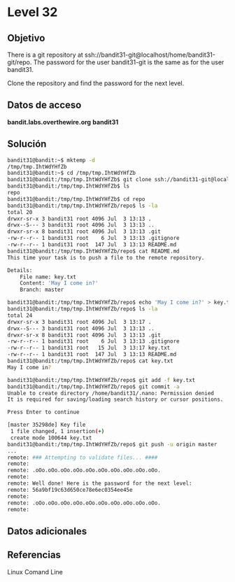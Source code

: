 # Level 32

## Objetivo
There is a git repository at ssh://bandit31-git@localhost/home/bandit31-git/repo. The password for the user bandit31-git is the same as for the user bandit31.

Clone the repository and find the password for the next level.
## Datos de acceso
**bandit.labs.overthewire.org**
**bandit31**

## Solución

```bash
bandit31@bandit:~$ mktemp -d
/tmp/tmp.IhtWdYHfZb
bandit31@bandit:~$ cd /tmp/tmp.IhtWdYHfZb
bandit31@bandit:/tmp/tmp.IhtWdYHfZb$ git clone ssh://bandit31-git@localhost/home/bandit31-git/repo
bandit31@bandit:/tmp/tmp.IhtWdYHfZb$ ls
repo
bandit31@bandit:/tmp/tmp.IhtWdYHfZb$ cd repo
bandit31@bandit:/tmp/tmp.IhtWdYHfZb/repo$ ls -la
total 20
drwxr-sr-x 3 bandit31 root 4096 Jul  3 13:13 .
drwx--S--- 3 bandit31 root 4096 Jul  3 13:13 ..
drwxr-sr-x 8 bandit31 root 4096 Jul  3 13:13 .git
-rw-r--r-- 1 bandit31 root    6 Jul  3 13:13 .gitignore
-rw-r--r-- 1 bandit31 root  147 Jul  3 13:13 README.md
bandit31@bandit:/tmp/tmp.IhtWdYHfZb/repo$ cat README.md 
This time your task is to push a file to the remote repository.

Details:
    File name: key.txt
    Content: 'May I come in?'
    Branch: master

bandit31@bandit:/tmp/tmp.IhtWdYHfZb/repo$ echo 'May I come in?' > key.txt
bandit31@bandit:/tmp/tmp.IhtWdYHfZb/repo$ ls -la
total 24
drwxr-sr-x 3 bandit31 root 4096 Jul  3 13:17 .
drwx--S--- 3 bandit31 root 4096 Jul  3 13:13 ..
drwxr-sr-x 8 bandit31 root 4096 Jul  3 13:13 .git
-rw-r--r-- 1 bandit31 root    6 Jul  3 13:13 .gitignore
-rw-r--r-- 1 bandit31 root   15 Jul  3 13:17 key.txt
-rw-r--r-- 1 bandit31 root  147 Jul  3 13:13 README.md
bandit31@bandit:/tmp/tmp.IhtWdYHfZb/repo$ cat key.txt 
May I come in?

bandit31@bandit:/tmp/tmp.IhtWdYHfZb/repo$ git add -f key.txt
bandit31@bandit:/tmp/tmp.IhtWdYHfZb/repo$ git commit -a
Unable to create directory /home/bandit31/.nano: Permission denied
It is required for saving/loading search history or cursor positions.

Press Enter to continue

[master 35298de] Key file
 1 file changed, 1 insertion(+)
 create mode 100644 key.txt
bandit31@bandit:/tmp/tmp.IhtWdYHfZb/repo$ git push -u origin master
...
remote: ### Attempting to validate files... ####
remote: 
remote: .oOo.oOo.oOo.oOo.oOo.oOo.oOo.oOo.oOo.oOo.
remote: 
remote: Well done! Here is the password for the next level:
remote: 56a9bf19c63d650ce78e6ec0354ee45e
remote: 
remote: .oOo.oOo.oOo.oOo.oOo.oOo.oOo.oOo.oOo.oOo.
remote:
```

## Datos adicionales

## Referencias
Linux Comand Line